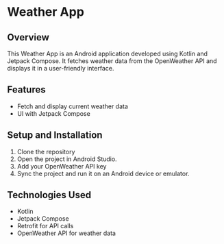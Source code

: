 # Weather App

## Overview
This Weather App is an Android application developed using Kotlin and Jetpack Compose. It fetches weather data from the OpenWeather API and displays it in a user-friendly interface.

## Features
- Fetch and display current weather data
- UI with Jetpack Compose

## Setup and Installation
1. Clone the repository
2. Open the project in Android Studio.
3. Add your OpenWeather API key
4. Sync the project and run it on an Android device or emulator.

## Technologies Used
- Kotlin
- Jetpack Compose
- Retrofit for API calls
- OpenWeather API for weather data
